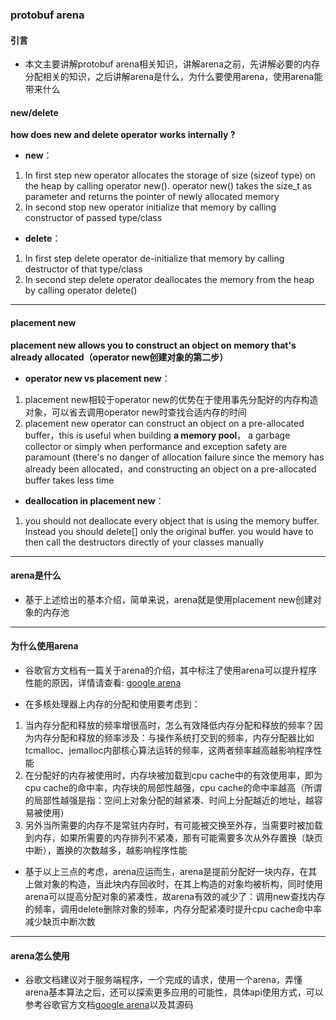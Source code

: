 ### protobuf arena 

#### 引言 
- 本文主要讲解protobuf arena相关知识，讲解arena之前，先讲解必要的内存分配相关的知识，之后讲解arena是什么，为什么要使用arena，使用arena能带来什么

#### new/delete 
**how does new and delete operator works internally ?** 
- **new**： 
1. In first step new operator allocates the storage of size (sizeof type) on the heap by calling operator new(). operator new() takes the size_t as parameter and returns the pointer of newly allocated memory 
2. In second stop new operator initialize that memory by calling constructor of passed type/class 

- **delete**： 
1. In first step delete operator de-initialize that memory by calling destructor of that type/class 
2. In second step delete operator deallocates the memory from the heap by calling operator delete() 

****

#### placement new 
**placement new allows you to construct an object on memory that's already allocated（operator new创建对象的第二步）**
- **operator new vs placement new**：
1. placement new相较于operator new的优势在于使用事先分配好的内存构造对象，可以省去调用operator new时查找合适内存的时间
2. placement new operator can construct an object on a pre-allocated buffer，this is useful when building **a memory pool**， a garbage collector or simply when performance and exception safety are paramount (there's no danger of allocation failure since the memory has already been allocated，and constructing an object on a pre-allocated buffer takes less time
- **deallocation in placement new**：
1. you should not deallocate every object that is using the memory buffer. Instead you should delete[] only the original buffer. you would have to then call the destructors directly of your classes manually

****

#### arena是什么
- 基于上述给出的基本介绍，简单来说，arena就是使用placement new创建对象的内存池

****

#### 为什么使用arena
- 谷歌官方文档有一篇关于arena的介绍，其中标注了使用arena可以提升程序性能的原因，详情请查看: [google arena](https://developers.google.com/protocol-buffers/docs/reference/arenas)

- 在多核处理器上内存的分配和使用要考虑到：
1. 当内存分配和释放的频率增很高时，怎么有效降低内存分配和释放的频率？因为内存分配和释放的频率涉及：与操作系统打交到的频率，内存分配器比如tcmalloc、jemalloc内部核心算法运转的频率，这两者频率越高越影响程序性能
2. 在分配好的内存被使用时，内存块被加载到cpu cache中的有效使用率，即为cpu cache的命中率，内存块的局部性越强，cpu cache的命中率越高（所谓的局部性越强是指：空间上对象分配的越紧凑、时间上分配越近的地址，越容易被使用）
3. 另外当所需要的内存不是常驻内存时，有可能被交换至外存，当需要时被加载到内存，如果所需要的内存排列不紧凑，那有可能需要多次从外存置换（缺页中断），置换的次数越多，越影响程序性能

- 基于以上三点的考虑，arena应运而生，arena是提前分配好一块内存，在其上做对象的构造，当此块内存回收时，在其上构造的对象均被析构，同时使用arena可以提高分配对象的紧凑性，故arena有效的减少了：调用new查找内存的频率，调用delete删除对象的频率，内存分配紧凑时提升cpu cache命中率减少缺页中断次数

****

#### arena怎么使用
- 谷歌文档建议对于服务端程序，一个完成的请求，使用一个arena，弄懂arena基本算法之后，还可以探索更多应用的可能性，具体api使用方式，可以参考谷歌官方文档[google arena](https://developers.google.com/protocol-buffers/docs/reference/arenas)以及其源码
